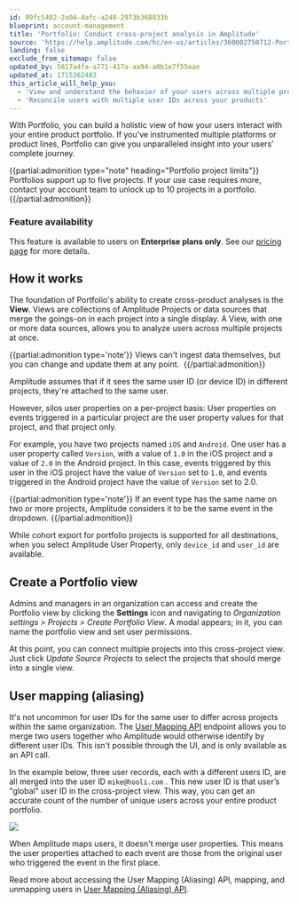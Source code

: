 ```yaml
---
id: 99fc5402-2a04-4afc-a248-2973b368033b
blueprint: account-management
title: 'Portfolio: Conduct cross-project analysis in Amplitude'
source: 'https://help.amplitude.com/hc/en-us/articles/360002750712-Portfolio-Conduct-cross-project-analysis-in-Amplitude'
landing: false
exclude_from_sitemap: false
updated_by: 5817a4fa-a771-417a-aa94-a0b1e7f55eae
updated_at: 1715362483
this_article_will_help_you:
  - 'View and understand the behavior of your users across multiple products'
  - 'Reconcile users with multiple user IDs across your products'
---
```

With Portfolio, you can build a holistic view of how your users interact with your entire product portfolio. If you've instrumented multiple platforms or product lines, Portfolio can give you unparalleled insight into your users’ complete journey.

{{partial:admonition type="note" heading="Portfolio project limits"}}
Portfolios support up to five projects. If your use case requires more, contact your account team to unlock up to 10 projects in a portfolio.
{{/partial:admonition}}

### Feature availability

This feature is available to users on **Enterprise plans only**. See our [pricing page](https://amplitude.com/pricing) for more details.

## How it works

The foundation of Portfolio's ability to create cross-product analyses is the **View**. Views are collections of Amplitude Projects or data sources that merge the goings-on in each project into a single display. A View, with one or more data sources, allows you to analyze users across multiple projects at once. 

{{partial:admonition type='note'}}
Views can't ingest data themselves, but you can change and update them at any point. 
{{/partial:admonition}}

Amplitude assumes that if it sees the same user ID (or device ID) in different projects, they're attached to the same user. 

However, silos user properties on a per-project basis: User properties on events triggered in a particular project are the user property values for that project, and that project only. 

For example, you have two projects named `iOS` and `Android`. One user has a user property called `Version`, with a value of `1.0` in the iOS project and a value of `2.0` in the Android project. In this case, events triggered by this user in the iOS project have the value of `Version` set to `1.0`, and events triggered in the Android project have the value of `Version` set to 2.0.

{{partial:admonition type='note'}}
If an event type has the same name on two or more projects, Amplitude considers it to be the same event in the dropdown.
{{/partial:admonition}}

While cohort export for portfolio projects is supported for all destinations, when you select Amplitude User Property, only `device_id` and `user_id` are available.

## Create a Portfolio view

Admins and managers in an organization can access and create the Portfolio view by clicking the **Settings** icon and navigating to *Organization settings > Projects > Create Portfolio View*. A modal appears; in it, you can name the portfolio view and set user permissions.

At this point, you can connect multiple projects into this cross-project view. Just click *Update Source Projects* to select the projects that should merge into a single view. 

## User mapping (aliasing)

It's not uncommon for user IDs for the same user to differ across projects within the same organization. The [User Mapping API](/docs/apis/analytics/user-mapping) endpoint allows you to merge two users together who Amplitude would otherwise identify by different user IDs. This isn't possible through the UI, and is only available as an API call.

In the example below, three user records, each with a different users ID, are all merged into the user ID `mike@hooli.com` . This new user ID is that user’s "global" user ID in the cross-project view. This way, you can get an accurate count of the number of unique users across your entire product portfolio.

![](/docs/output/img/account-management/360003724891)

When Amplitude maps users, it doesn't merge user properties. This means the user properties attached to each event are those from the original user who triggered the event in the first place.

Read more about accessing the User Mapping (Aliasing) API, mapping, and unmapping users in [User Mapping (Aliasing) API](/docs/apis/analytics/user-mapping#usage).